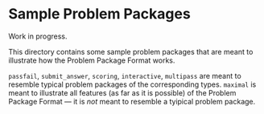 # Sample Problem Packages

Work in progress.

This directory contains some sample problem packages that are meant to illustrate how the Problem Package Format works.

`passfail`, `submit_answer`, `scoring`, `interactive`, `multipass` are meant to resemble typical problem packages of the corresponding types. `maximal` is meant to illustrate all features (as far as it is possible) of the Problem Package Format — it is *not* meant to resemble a tyipical problem package.
